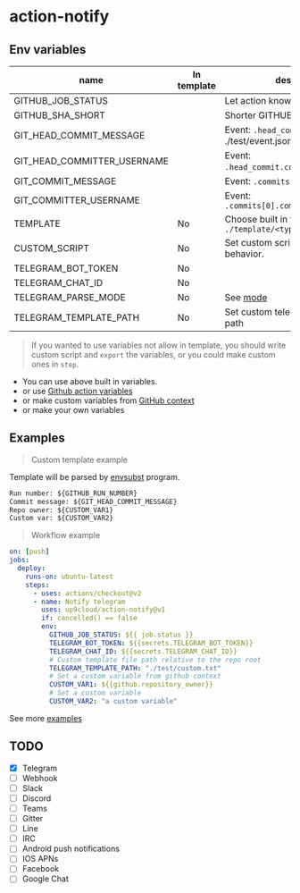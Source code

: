# action-notify

## Env variables

| name                        | In template | description                                                       |
| --------------------------- | ----------- | ----------------------------------------------------------------- |
| GITHUB_JOB_STATUS           |             | Let action knows job status.                                      |
| GITHUB_SHA_SHORT            |             | Shorter GITHUB_SHA (`cut -c1-8`).                                 |
| GIT_HEAD_COMMIT_MESSAGE     |             | Event: `.head_commit.message` (See ./test/event.json)             |
| GIT_HEAD_COMMITTER_USERNAME |             | Event: `.head_commit.committer.username`.                         |
| GIT_COMMIT_MESSAGE          |             | Event: `.commits[0].message`                                      |
| GIT_COMMITTER_USERNAME      |             | Event: `.commits[0].committer.username`                           |
| TEMPLATE                    | No          | Choose built in template, see `./template/<type>/${TEMPLATE}.txt` |
| CUSTOM_SCRIPT               | No          | Set custom script, not run default behavior.                      |
| TELEGRAM_BOT_TOKEN          | No          |                                                                   |
| TELEGRAM_CHAT_ID            | No          |                                                                   |
| TELEGRAM_PARSE_MODE         | No          | See [mode](https://core.telegram.org/bots/api#formatting-options) |
| TELEGRAM_TEMPLATE_PATH      | No          | Set custom telegram template file path                            |

> If you wanted to use variables not allow in template, you should write custom script and `export` the variables, or you could make custom ones in `step`.

- You can use above built in variables.
- or use [Github action variables](https://docs.github.com/en/actions/configuring-and-managing-workflows/using-environment-variables#default-environment-variables)
- or make custom variables from [GitHub context](https://docs.github.com/en/actions/reference/context-and-expression-syntax-for-github-actions#contexts)
- or make your own variables

## Examples

> Custom template example

Template will be parsed by [envsubst](https://www.gnu.org/software/gettext/manual/html_node/envsubst-Invocation.html) program.

```txt
Run number: ${GITHUB_RUN_NUMBER}
Commit message: ${GIT_HEAD_COMMIT_MESSAGE}
Repo owner: ${CUSTOM_VAR1}
Custom var: ${CUSTOM_VAR2}
```

> Workflow example

```yml
on: [push]
jobs:
  deploy:
    runs-on: ubuntu-latest
    steps:
      - uses: actions/checkout@v2
      - name: Notify telegram
        uses: up9cloud/action-notify@v1
        if: cancelled() == false
        env:
          GITHUB_JOB_STATUS: ${{ job.status }}
          TELEGRAM_BOT_TOKEN: ${{secrets.TELEGRAM_BOT_TOKEN}}
          TELEGRAM_CHAT_ID: ${{secrets.TELEGRAM_CHAT_ID}}
          # Custom template file path relative to the repo root
          TELEGRAM_TEMPLATE_PATH: "./test/custom.txt"
          # Set a custom variable from github context
          CUSTOM_VAR1: ${{github.repository_owner}}
          # Set a custom variable
          CUSTOM_VAR2: "a custom variable"
```

See more [examples](https://github.com/up9cloud/action-notify/blob/master/.github/workflows/main.yml)

## TODO

- [x] Telegram
- [ ] Webhook
- [ ] Slack
- [ ] Discord
- [ ] Teams
- [ ] Gitter
- [ ] Line
- [ ] IRC
- [ ] Android push notifications
- [ ] IOS APNs
- [ ] Facebook
- [ ] Google Chat
